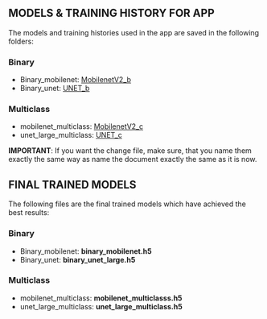 ## MODELS & TRAINING HISTORY FOR APP
The models and training histories used in the app are saved in the following folders:

### Binary
- Binary_mobilenet: [MobilenetV2_b](https://gitlab.propulsion-home.ch/datascience/bootcamp/final-projects/ds-2020-09/caressoma/-/tree/master/models/MobileNetV2_b)
- Binary_unet: [UNET_b](https://gitlab.propulsion-home.ch/datascience/bootcamp/final-projects/ds-2020-09/caressoma/-/tree/master/models/UNET_b)

### Multiclass
- mobilenet_multiclass: [MobilenetV2_c](https://gitlab.propulsion-home.ch/datascience/bootcamp/final-projects/ds-2020-09/caressoma/-/tree/master/models/MobileNetV2_c)
- unet_large_multiclass: [UNET_c](https://gitlab.propulsion-home.ch/datascience/bootcamp/final-projects/ds-2020-09/caressoma/-/tree/master/models/UNET_c)

**IMPORTANT**: If you want the change file, make sure, that you name them exactly the same way as name the document exactly the same as it is now.

## FINAL TRAINED MODELS
The following files are the final trained models which have achieved the best results:

### Binary
- Binary_mobilenet: **binary_mobilenet.h5**
- Binary_unet: **binary_unet_large.h5**

### Multiclass
- mobilenet_multiclass: **mobilenet_multiclasss.h5**
- unet_large_multiclass: **unet_large_multiclass.h5**

